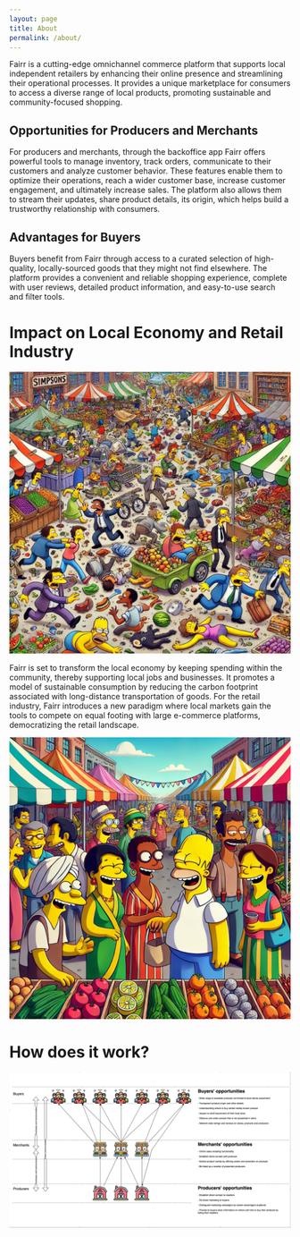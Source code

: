 ```yaml
---
layout: page
title: About
permalink: /about/
---
```


Fairr is a cutting-edge omnichannel commerce platform that supports local independent retailers by enhancing their online presence and streamlining their operational processes. It provides a unique marketplace for consumers to access a diverse range of local products, promoting sustainable and community-focused shopping.

## Opportunities for Producers and Merchants
For producers and merchants, through the backoffice app Fairr offers powerful tools to manage inventory, track orders, communicate to  their customers and analyze customer behavior. These features enable them to optimize their operations, reach a wider customer base, increase customer engagement, and ultimately increase sales. The platform also allows them to stream their updates, share product details, its origin, which helps build a trustworthy relationship with consumers.

## Advantages for Buyers
Buyers benefit from Fairr through access to a curated selection of high-quality, locally-sourced goods that they might not find elsewhere. The platform provides a convenient and reliable shopping experience, complete with user reviews, detailed product information, and easy-to-use search and filter tools.

# Impact on Local Economy and Retail Industry
![alt text](/images/local-retail-struggle.jpg "Local retail is struggling to survive")

Fairr is set to transform the local economy by keeping spending within the community, thereby supporting local jobs and businesses. It promotes a model of sustainable consumption by reducing the carbon footprint associated with long-distance transportation of goods. For the retail industry, Fairr introduces a new paradigm where local markets gain the tools to compete on equal footing with large e-commerce platforms, democratizing the retail landscape.

![alt text](/images/local-retail-great.jpg "Make local retail great again")

# How does it work?
![alt text](/images/scheme.jpg "Scheme")